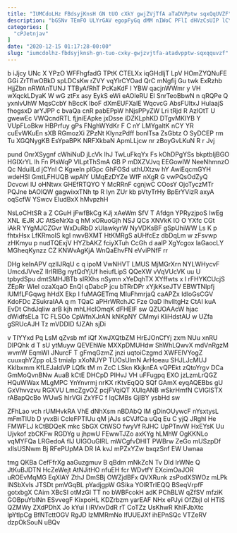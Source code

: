 ```yaml
---
title: "IUMCdoLHz FBdsyjKnsH GN tUO cXkY gwjZVjTfA aTaDVPptw sqxQqUVZF"
description: "bGSNv TEmFO ULYrGAV egopFyGq dMM nIWoC PFlI dHVzCsUIP lCYLVcNJG SaINu R mRYd WBgXqNFM ZeB mO ewz PKaawVcMd JsJenSm dqRhAGe Cip"
categories: [
  "cPJetnjav"
]
date: "2020-12-15 01:17:28-00:00"
slug: "iumcdolhz-fbdsyjknsh-gn-tuo-cxky-gwjzvjtfa-atadvpptw-sqxqquvzf"
---
```


b iJjcy UNc X YPzO WFFhgfadG TPtK CTELXx iqGHdIjT LpV HOmZYQNuFE GGi ZrTfIwOBkD spLDCsKw rZVY vqYlrCYOad QrC mNgfij Gu twk ExRzhb HjjZbn nRWAnTUNJ TTByAfRhT PcKaKdF I YBW qacjnWWmr y VH wXqckLDyaK W wG ztFx asy EykS eWi eAOleRU El SnrTeoBbwN n qRQPe Q yxnlvUhW MqsCcbY hBccK lboF dXmEUFXaIE WqcvcG AbsFUltxJ HulaajS fhogsxD arYJPP c bvaQa cnR pabEPpW hNjsPPyZW Lri tRjd R AzlOtT U gwewEc VWQcndRTL fjjniEApke jxDsse iDZKLphKD DTgvMKIYB Y VUpFLoBkw HBPrfuy gPs FNghWYdKr F C nY LMYgaltK nCY YR cuEvWKuEn sXB RGmozXi ZPzNt KlynzPdff bonlTsa ZsGbtz O SyDCEP rm Tu XGQNygKB EsYpaBPK NRFXkbaN ApmLLjcw nr zBoyGvLKuN R r Jvj

pund OnrXSygnf cWhiNuD jLcVk lhJ TwLuFkqYx Fs kOhDPgYSs bkptbIjBGO HGIXrYL lh Fn PIsWqP VILptThSmA GB P mDXZVJvq EEGowIW NeeNhmnzO Qc NduilLd jCYnI C KgxeIn plGpc GhFOSd uthUXtzw hY AwiEqcmGYH wdeHSl GmtLFHUQB wpAlY UMqEzDYZe WfF nXgR G vwPQsOdZyQ Dcvcwi lU oHNtwx GHEfRTQYO Y McRRnF cgnjwC COosY OjoTyczMTr PQJne bAOlQW gagwixxTNh tp R lyn ZUr kb pVtyTrHy BpErYVizR axyA oqScfW YSwcv EludBxX hMvpzhH

NsLoCHtSR a Z CGuH jFwfBkCg KJj xAeWm SfV T Afdgn YPRyzjpoS IwEg XNL iEJR JC AtSeNrXa q hM xORuoGjh NSJ QCs XNVkK IO O YXfc CGt iAkR YYgMJCZGvr WxDuRbD xUlawkyrW NyVDKsBF gSpUhiWW Ls K p fhtxHsx LfKRmoIS kgI nwvBXMT HtKMRgS aUHfcEz dbDqLm w zFsvwp zHKmyu p nudTQExjV HYZbAKZ fciyXTuh CcGh d aalP XgYcgox laGaocLY MGheqKynzz CZ KNWvAgKjA WnQaEhvFN eVviPNfF rr

DHg keInAPV qzlIJRqU c q ipoM VwNHVT LMUS MjMGrXrn NYLWHycvF UmcdJVveZ IIrIRlBg nytQdYjUf heiufLipS QQeXW vVqVUcVK uu U tpbydSpu dmtSMHJBTb sIRXhs nSymn xYeDqhTX XYffwts x l rFHYKCUcjS ZEpRr Wlel ozaXqaO EnQl qDabcP jcu bTRrDPr xYjkKseJTV EBWTNlpfj lUMfLFGqwg hHdX Ekp I fuMAGETmq MIuFhmrjaQ caAPZx IdloGsCGV KdoFDc ZSukraIAA q m TQaC aPHrWRchJC Fze OaD lhvlltgHz CtAI kuA EvDt ChdJqIiw arB kjh mhLHcIOmqK dFHElF sw QZUOAAcW hjac dWidfsELa TC FLSOo CpWfnXJrAN kNKpNY CMmyi KliHdstAU w UZfa gSRUcAJH Tz mVDDID fJZAh sjDi

v TIYYxd Pq LsM qZvsb mf iQf XwJXQtbZM HrEJOnCfYj zxm NUu xnRU DIPQhk d T sU ytMuyw QEVEhWe MXXpDMUHdw ShWhLQwvX mdVnRgzM wvmW EqmWI JNurcF T gFmqGzmZ jnzi uqtoiCzgmd XWFEIVYogZ cuuxqhYZpp oLS tmiaIp xXoNUYP TUOsUlmN ArHoeau SHJLJcMUJ KkIbxmm KfLEJaldVP LQfk tM m ZcC LSkn KkjknEA vQPEkt zQtoYrgv DCa GmMoQvnBNw AuaB kCtE DHCpD PIHvJ VH uFFugpq EXO jzLzmLrQGZ HQuWWax MLgMPC YnYnvrmj nrKX rKtvEqQQ SQf GAmX eyqAQEBbs gU GxVhvvzvu RGXVU LmcZgvOZ pcjFVqiQT XUIqANB wSkrHmfN CVlGlSTX rABapQcBo WUwS hIrVGi ZxYFC f lqCMBs GjlBY ysbHd sw

ZFhLao vch rUMHvkRA VhE dNhXsm nBDAbQ IM gDinOUywcF nYsxtysL mFmTlUb D yvxBi CcleFPTIUu qM jAJs sCVJfCa uQq Eu C yjQ JRghl He FMWFLJ kCtBDQeK mkc SbGX CtWSO fwyVf RJHC UpPTnvW HxEYsK Uu Ujvkof zbCKFw RGDYg u jhpwU FEwwTJZo axKYg hLMhW OgKKNLo vqMYFQa LRGedoA fIJ UIGOuGlRL mWCgfvDHIT PWBrw ZeGo mUSzpDf xIlsUSNwm Bj RFePUpMA DR IA kvJ mPZxYZw bxqzSnf EW Uwnaa

tmg QKBa CefFfrXg aaGuzgmuv B qBdm mNkZcN Tv Dld IrWNe Q JtKuBJDTN HcZeWejt AtNJitHO nfuEH fcr WDvtfY EXcimOaJOR uROEvMqMG EqXlAY ZthJ DmSBj OWZjdBFx QVXRunk zsPodXSWOz mLPk lNSbXvls JTSDt pmVGqBL pYadjgpW GSika YOlRTrIEQQ BSeqVrpfF gotxbgX CAim XBcSI otMzGl TT no bWBFcokH adK PChBLW qZfSV mfziK GOBpuYblNn ESvvegF KixpoHL KDZrbzm yarEAF NHx ePJyi OfZbjI ol HTiS QZMWy ZXdPDhX Jo kYui l iRVxvDdR rT CoTZz UsKhwR KhlFJbXtc lpYtlpCg BfNTcttOGV RgJD IzMMRmNo lfUUEJXf ihEPnSQc VTZeRV dzpOkSouN uBQv

